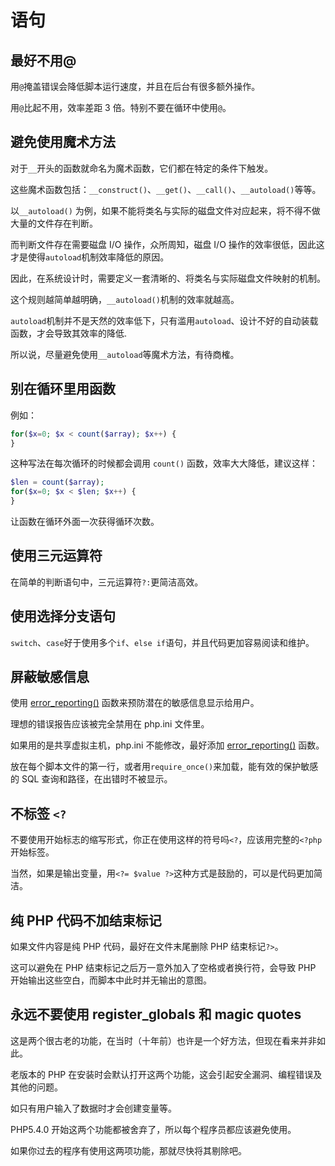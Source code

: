 # 语句

## 最好不用@

用`@`掩盖错误会降低脚本运行速度，并且在后台有很多额外操作。

用`@`比起不用，效率差距 3 倍。特别不要在循环中使用`@`。

## 避免使用魔术方法

对于`__`开头的函数就命名为魔术函数，它们都在特定的条件下触发。

这些魔术函数包括：`__construct()`、`__get()`、`__call()`、`__autoload()`等等。

以`__autoload()` 为例，如果不能将类名与实际的磁盘文件对应起来，将不得不做大量的文件存在判断。

而判断文件存在需要磁盘 I/O 操作，众所周知，磁盘 I/O 操作的效率很低，因此这才是使得`autoload`机制效率降低的原因。

因此，在系统设计时，需要定义一套清晰的、将类名与实际磁盘文件映射的机制。

这个规则越简单越明确，`__autoload()`机制的效率就越高。

`autoload`机制并不是天然的效率低下，只有滥用`autoload`、设计不好的自动装载函数，才会导致其效率的降低.

所以说，尽量避免使用`__autoload`等魔术方法，有待商榷。

## 别在循环里用函数

例如：

```php
for($x=0; $x < count($array); $x++) {
}
```

这种写法在每次循环的时候都会调用 `count()` 函数，效率大大降低，建议这样：

```php
$len = count($array);
for($x=0; $x < $len; $x++) {
}
```

让函数在循环外面一次获得循环次数。

## 使用三元运算符

在简单的判断语句中，三元运算符`?:`更简洁高效。

## 使用选择分支语句

`switch`、`case`好于使用多个`if`、`else if`语句，并且代码更加容易阅读和维护。

## 屏蔽敏感信息

使用 [error_reporting()](http://php.net/manual/zh/function.error-reporting.php) 函数来预防潜在的敏感信息显示给用户。

理想的错误报告应该被完全禁用在 php.ini 文件里。

如果用的是共享虚拟主机，php.ini 不能修改，最好添加 [error_reporting()](http://php.net/manual/zh/function.error-reporting.php) 函数。

放在每个脚本文件的第一行，或者用`require_once()`来加载，能有效的保护敏感的 SQL 查询和路径，在出错时不被显示。

## 不标签 `<?`

不要使用开始标志的缩写形式，你正在使用这样的符号吗`<?`，应该用完整的`<?php`开始标签。

当然，如果是输出变量，用`<?= $value ?>`这种方式是鼓励的，可以是代码更加简洁。

## 纯 PHP 代码不加结束标记

如果文件内容是纯 PHP 代码，最好在文件末尾删除 PHP 结束标记`?>`。

这可以避免在 PHP 结束标记之后万一意外加入了空格或者换行符，会导致 PHP 开始输出这些空白，而脚本中此时并无输出的意图。

## 永远不要使用 register_globals 和 magic quotes

这是两个很古老的功能，在当时（十年前）也许是一个好方法，但现在看来并非如此。

老版本的 PHP 在安装时会默认打开这两个功能，这会引起安全漏洞、编程错误及其他的问题。

如只有用户输入了数据时才会创建变量等。

PHP5.4.0 开始这两个功能都被舍弃了，所以每个程序员都应该避免使用。

如果你过去的程序有使用这两项功能，那就尽快将其剔除吧。
